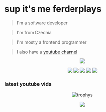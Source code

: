 # sup it's me ferderplays
> I'm a software developer

> I'm from Czechia

> I'm mostly a frontend programmer

> I also have a <a href="https://www.youtube.com/@ferdisishere">youtube channel</a>
<p align="center">
    <img src="https://komarev.com/ghpvc/?username=FERDdeveloper&color=success&style=for-the-badge" />
</p>

<p align="center">
 <img src="https://discord.c99.nl/widget/theme-3/1109549669962502144.png" />
 <img src="https://github-readme-stats.vercel.app/api?username=ferderplays&theme=dark" />
 <img src="https://github-readme-stats.vercel.app/api/top-langs/?username=ferderplays&langs_count=8&&hide_title=true&hide_border=true&layout=compact&theme=dark" />
 <img src="https://activity-graph.herokuapp.com/graph?username=ferderplays&theme=gruvbox" />
 <a href="https://ferderplays.github.io/" >
  <img src="https://shields.io/badge/age-16-gold?style=for-the-badge"/>
 </a>
</p>

### latest youtube vids
<!-- Youtube vids:start -->
<!-- Youtube vids:end -->
<p align="center">
 <img src="https://github-profile-trophy.vercel.app/?username=ferderplays&theme=nord&margin-w=15&margin-h=15&column=8" alt="trophys" />
</p>

<p align="center">
 <img src="https://readme-jokes.vercel.app/api">
</p>
